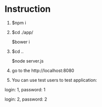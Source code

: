# Instruction

1) $npm i 

2) $cd ./app/

     $bower i

3) $cd ..

    $node server.js

4) go to the http://localhost:8080

5) You can use test users to test application:

login: 1, password: 1

login: 2, password: 2 
